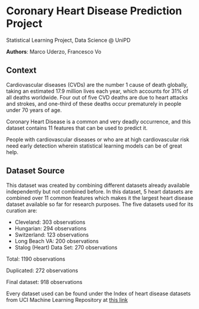 # Coronary Heart Disease Prediction Project
Statistical Learning Project, Data Science @ UniPD

**Authors**: Marco Uderzo, Francesco Vo

## Context

Cardiovascular diseases (CVDs) are the number 1 cause of death globally, taking an estimated 17.9 million lives each year, which accounts for 31% of all deaths worldwide. Four out of five CVD deaths are due to heart attacks and strokes, and one-third of these deaths occur prematurely in people under 70 years of age. 

Coronary Heart Disease is a common and very deadly occurrence, and this dataset contains 11 features that can be used to predict it.

People with cardiovascular diseases or who are at high cardiovascular risk need early detection wherein statistical learning models can be of great help.


## Dataset Source

This dataset was created by combining different datasets already available independently but not combined before. In this dataset, 5 heart datasets are combined over 11 common features which makes it the largest heart disease dataset available so far for research purposes. The five datasets used for its curation are:

- Cleveland: 303 observations
- Hungarian: 294 observations
- Switzerland: 123 observations
- Long Beach VA: 200 observations
- Stalog (Heart) Data Set: 270 observations

Total: 1190 observations

Duplicated: 272 observations

Final dataset: 918 observations

Every dataset used can be found under the Index of heart disease datasets from UCI Machine Learning Repository at [this link](https://archive.ics.uci.edu/ml/machine-learning-databases/heart-disease/)

